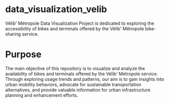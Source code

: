 # data_visualization_velib
Vélib' Métropole Data Visualization Project is dedicated to exploring the accessibility of bikes and terminals offered by the Vélib' Métropole bike-sharing service.

# Purpose
The main objective of this repository is to visualize and analyze the availability of bikes and terminals offered by the Vélib' Métropole service. Through exploring usage trends and patterns, our aim is to gain insights into urban mobility behaviors, advocate for sustainable transportation alternatives, and provide valuable information for urban infrastructure planning and enhancement efforts.
